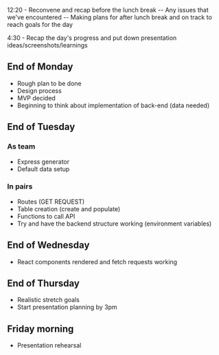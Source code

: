 12:20 - Reconvene and recap before the lunch break
-- Any issues that we've encountered
-- Making plans for after lunch break and on track to reach goals for the day

4:30 - Recap the day's progress and put down presentation ideas/screenshots/learnings

## End of Monday

- Rough plan to be done
- Design process
- MVP decided
- Beginning to think about implementation of back-end (data needed)

## End of Tuesday

### As team

- Express generator
- Default data setup

### In pairs

- Routes (GET REQUEST)
- Table creation (create and populate)
- Functions to call API
- Try and have the backend structure working (environment variables)

## End of Wednesday

- React components rendered and fetch requests working

## End of Thursday

- Realistic stretch goals
- Start presentation planning by 3pm

## Friday morning

- Presentation rehearsal

